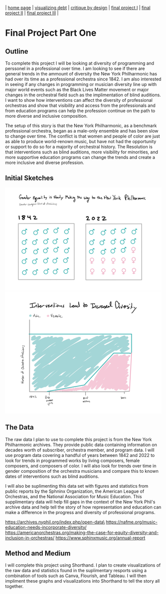 | [home page](https://cmustudent.github.io/tswd-portfolio-templates/) | [visualizing debt](visualizing-government-debt) | [critique by design](critique-by-design) | [final project I](final-project-part-one) | [final project II](final-project-part-two) | [final project III](final-project-part-three) |

# Final Project Part One
## Outline
To complete this project I will be looking at diversity of programming and perssonel in a professional over time. I am looking to see if there are general trends in the ammount of diversity the New York Philharmonic has had over its time as a professional orchestra since 1842. I am also interested in seeing if any changes in programming or musician diversity line up with major world events such as the Black Lives Matter movement or major changes in the orchestral field such as the implimentation of blind auditions. I want to show how interventions can affect the diversity of professional orchestras and show that visibility and access from the professionals and from education programs can help the profession continue on the path to more diverse and inclusive composition.

The setup of this story is that the New York Philharmonic, as a benchmark professional orchestra, began as a male-only ensemble and has been slow to change over time. The conflict is that women and people of color are just as able to produce world-renown music, but have not had the opportunity or support to do so for a majority of orchestral history. The Resolution is that interventions such as blind auditions, more visibility for minorities, and more supportive education programs can change the trends and create a more inclusive and diverse profession. 

## Initial Sketches

![IMG_0063](IMG_0063.jpg)
![IMG_0064](IMG_0064.jpg)

## The Data
The raw data I plan to use to complete this project is from the New York Philharmonic archives. They provide public data containing information on decades worth of subscriber, orchestra member, and program data. I will use program data covering a handful of years between 1842 and 2022 to look for trends in programmed works by living composers, female composers, and composers of color. I will also look for trends over time in gender composition of the orchestra musicians and compare this to known dates of interventions such as blind auditions. 

I will also be suplimenting this data set with figures and statistics from public reports by the Sphninx Organization, the American League of Orchestras, and the National Association for Music Education. This supplimentary data will help fill gaps in the context of the New York Phil's archive data and help tell the story of how representation and education can make a difference in the progress and diversity of professional programs.  

https://archives.nyphil.org/index.php/open-data\
https://nafme.org/music-education-needs-incorporate-diversity/
https://americanorchestras.org/making-the-case-for-equity-diversity-and-inclusion-in-orchestras/
https://www.sphinxmusic.org/annual-report

## Method and Medium
I will complete this project using Shorthand. I plan to create visualizations of the raw data and statistics found in the suplimentary resports using a combination of tools such as Canva, Flourish, and Tableau. I will then impliment these graphs and visualizations into Shorthand to tell the story all together. 
